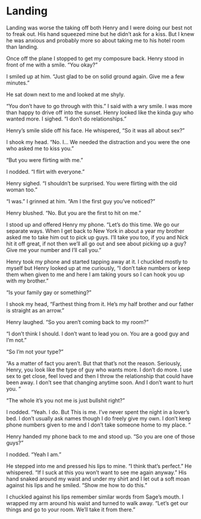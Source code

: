 # Landing

Landing was worse the taking off both Henry and I were doing our best not to freak out. His hand squeezed mine but he didn’t ask for a kiss. But I knew he was anxious and probably more so about taking me to his hotel room than landing.

Once off the plane I stopped to get my composure back. Henry stood in front of me with a smile. “You okay?”

I smiled up at him. “Just glad to be on solid ground again. Give me a few minutes.”

He sat down next to me and looked at me shyly.

“You don’t have to go through with this.” I said with a wry smile. I was more than happy to drive off into the sunset. Henry looked like the kinda guy who wanted more. I sighed. “I don’t do relationships.”

Henry’s smile slide off his face. He whispered, “So it was all about sex?”

I shook my head. “No. I… We needed the distraction and you were the one who asked me to kiss you.”

“But you were flirting with me.”

I nodded. “I flirt with everyone.”

Henry sighed. “I shouldn’t be surprised. You were flirting with the old woman too.”

“I was.” I grinned at him. “Am I the first guy you’ve noticed?”

Henry blushed. “No. But you are the first to hit on me.”

I stood up and offered Henry my phone. “Let’s do this time. We go our separate ways. When I get back to New York in about a year my brother asked me to take him out to pick up guys. I’ll take you too, if you and Nick hit it off great, if not then we’ll all go out and see about picking up a guy? Give me your number and I’ll call you.”

Henry took my phone and started tapping away at it. I chuckled mostly to myself but Henry looked up at me curiously, “I don’t take numbers or keep them when given to me and here I am taking yours so I can hook you up with my brother.”

“Is your family gay or something?”

I shook my head, “Farthest thing from it. He’s my half brother and our father is straight as an arrow.”

Henry laughed. “So you aren’t coming back to my room?”

“I don’t think I should. I don’t want to lead you on. You are a good guy and I’m not.”

“So I’m not your type?”

“As a matter of fact you aren’t. But that that’s not the reason. Seriously, Henry, you look like the type of guy who wants more. I don’t do more. I use sex to get close, feel loved and then I throw the relationship that could have been away. I don’t see that changing anytime soon. And I don’t want to hurt you. “

“The whole it’s you not me is just bullshit right?”

I nodded. “Yeah. I do. But This is me. I’ve never spent the night in a lover’s bed. I don’t usually ask names though I do freely give my own. I don’t keep phone numbers given to me and I don’t take someone home to my place. “

Henry handed my phone back to me and stood up. “So you are one of those guys?”

I nodded. “Yeah I am.”

He stepped into me and pressed his lips to mine. “I think that’s perfect.” He whispered. “If I suck at this you won’t want to see me again anyway.” His hand snaked around my waist and under my shirt and I let out a soft moan against his lips and he smiled. “Show me how to do this.”

I chuckled against his lips remember similar words from Sage’s mouth. I wrapped my arm around his waist and turned to walk away. “Let’s get our things and go to your room. We’ll take it from there.”